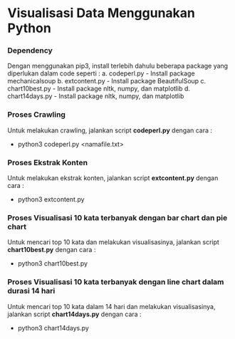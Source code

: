 # Visualisasi Data Menggunakan Python 

### Dependency
Dengan menggunakan pip3, install terlebih dahulu beberapa package yang diperlukan dalam code seperti :
    a. codeperl.py
        - Install package mechanicalsoup
    b. extcontent.py
        - Install package BeautifulSoup
    c. chart10best.py
        - Install package nltk, numpy, dan matplotlib
    d. chart14days.py
        - Install package nltk, numpy, dan matplotlib

### Proses Crawling
Untuk melakukan crawling, jalankan script <b>codeperl.py</b> dengan cara :
- python3 codeperl.py <namafile.txt>

### Proses Ekstrak Konten
Untuk melakukan ekstrak konten, jalankan script <b>extcontent.py</b> dengan cara :
- python3 extcontent.py

### Proses Visualisasi 10 kata terbanyak dengan bar chart dan pie chart
Untuk mencari top 10 kata dan melakukan visualisasinya, jalankan script <b>chart10best.py</b> dengan cara :
- python3 chart10best.py

### Proses Visualisasi 10 kata terbanyak dengan line chart dalam durasi 14 hari
Untuk mencari top 10 kata dalam 14 hari dan melakukan visualisasinya, jalankan script <b>chart14days.py</b> dengan cara :
- python3 chart14days.py

